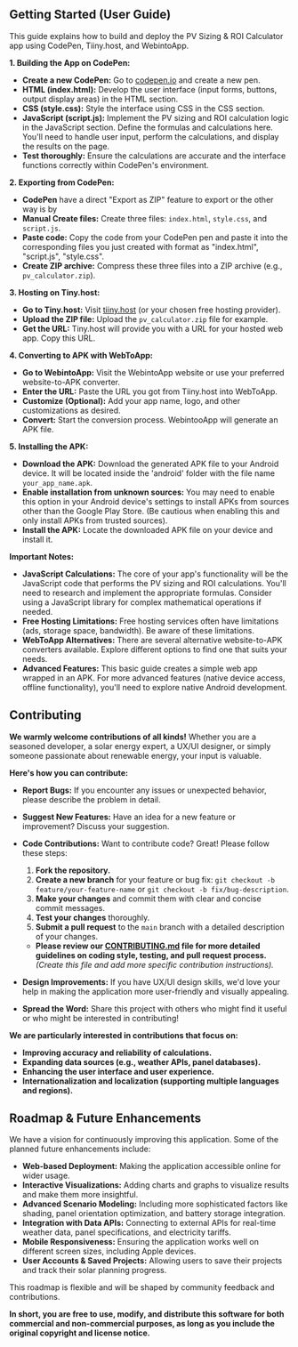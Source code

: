 ## Getting Started (User Guide)

This guide explains how to build and deploy the PV Sizing & ROI Calculator app using CodePen, Tiiny.host, and WebintoApp.

**1. Building the App on CodePen:**

* **Create a new CodePen:** Go to [codepen.io](codepen.io) and create a new pen.
* **HTML (index.html):**  Develop the user interface (input forms, buttons, output display areas) in the HTML section.
* **CSS (style.css):**  Style the interface using CSS in the CSS section.
* **JavaScript (script.js):** Implement the PV sizing and ROI calculation logic in the JavaScript section. Define the formulas and calculations here.  You'll need to handle user input, perform the calculations, and display the results on the page. 
* **Test thoroughly:**  Ensure the calculations are accurate and the interface functions correctly within CodePen's environment.

**2. Exporting from CodePen:**

* **CodePen** have a direct "Export as ZIP" feature to export or the other way is by
* **Manual Create files:**  Create three files: `index.html`, `style.css`, and `script.js`.
* **Paste code:** Copy the code from your CodePen pen and paste it into the corresponding files you just created with format as "index.html", "script.js", "style.css".
* **Create ZIP archive:** Compress these three files into a ZIP archive (e.g., `pv_calculator.zip`).

**3. Hosting on Tiny.host:**

* **Go to Tiny.host:** Visit [tiiny.host](tiiny.host) (or your chosen free hosting provider).
* **Upload the ZIP file:** Upload the `pv_calculator.zip` file for example.
* **Get the URL:** Tiny.host will provide you with a URL for your hosted web app.  Copy this URL.

**4. Converting to APK with WebToApp:**

* **Go to WebintoApp:** Visit the WebintoApp website or use your preferred website-to-APK converter.
* **Enter the URL:** Paste the URL you got from Tiiny.host into WebToApp.
* **Customize (Optional):** Add your app name, logo, and other customizations as desired.
* **Convert:** Start the conversion process. WebintooApp will generate an APK file.

**5. Installing the APK:**

* **Download the APK:** Download the generated APK file to your Android device.  It will be located inside the 'android' folder with the file name `your_app_name.apk`.
* **Enable installation from unknown sources:** You may need to enable this option in your Android device's settings to install APKs from sources other than the Google Play Store.  (Be cautious when enabling this and only install APKs from trusted sources).
* **Install the APK:** Locate the downloaded APK file on your device and install it.


**Important Notes:**

* **JavaScript Calculations:** The core of your app's functionality will be the JavaScript code that performs the PV sizing and ROI calculations.  You'll need to research and implement the appropriate formulas.  Consider using a JavaScript library for complex mathematical operations if needed.
* **Free Hosting Limitations:** Free hosting services often have limitations (ads, storage space, bandwidth).  Be aware of these limitations.
* **WebToApp Alternatives:**  There are several alternative website-to-APK converters available. Explore different options to find one that suits your needs.
* **Advanced Features:**  This basic guide creates a simple web app wrapped in an APK.  For more advanced features (native device access, offline functionality), you'll need to explore native Android development.

## Contributing

**We warmly welcome contributions of all kinds!** Whether you are a seasoned developer, a solar energy expert, a UX/UI designer, or simply someone passionate about renewable energy, your input is valuable.

**Here's how you can contribute:**

* **Report Bugs:** If you encounter any issues or unexpected behavior, please describe the problem in detail.
* **Suggest New Features:**  Have an idea for a new feature or improvement? Discuss your suggestion.
* **Code Contributions:**  Want to contribute code?  Great! Please follow these steps:
    1. **Fork the repository.**
    2. **Create a new branch** for your feature or bug fix: `git checkout -b feature/your-feature-name` or `git checkout -b fix/bug-description`.
    3. **Make your changes** and commit them with clear and concise commit messages.
    4. **Test your changes** thoroughly.
    5. **Submit a pull request** to the `main` branch with a detailed description of your changes.

   * **Please review our [CONTRIBUTING.md](CONTRIBUTING.md) file for more detailed guidelines on coding style, testing, and pull request process.** *(Create this file and add more specific contribution instructions).*
* **Design Improvements:**  If you have UX/UI design skills, we'd love your help in making the application more user-friendly and visually appealing.
* **Spread the Word:**  Share this project with others who might find it useful or who might be interested in contributing!

**We are particularly interested in contributions that focus on:**

* **Improving accuracy and reliability of calculations.**
* **Expanding data sources (e.g., weather APIs, panel databases).**
* **Enhancing the user interface and user experience.**
* **Internationalization and localization (supporting multiple languages and regions).**

## Roadmap & Future Enhancements

We have a vision for continuously improving this application.  Some of the planned future enhancements include:

* **Web-based Deployment:**  Making the application accessible online for wider usage.
* **Interactive Visualizations:**  Adding charts and graphs to visualize results and make them more insightful.
* **Advanced Scenario Modeling:**  Including more sophisticated factors like shading, panel orientation optimization, and battery storage integration.
* **Integration with Data APIs:**  Connecting to external APIs for real-time weather data, panel specifications, and electricity tariffs.
* **Mobile Responsiveness:**  Ensuring the application works well on different screen sizes, including Apple devices.
* **User Accounts & Saved Projects:**  Allowing users to save their projects and track their solar planning progress.

This roadmap is flexible and will be shaped by community feedback and contributions.


**In short, you are free to use, modify, and distribute this software for both commercial and non-commercial purposes, as long as you include the original copyright and license notice.**


